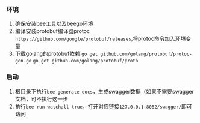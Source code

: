 ### 环境
1. 确保安装bee工具以及beego环境
2. 编译安装protobuf编译器protoc `https://github.com/google/protobuf/releases`,将protoc命令加入环境变量
3. 下载golang的protobuf依赖 `go get github.com/golang/protobuf/protoc-gen-go` `go get github.com/golang/protobuf/proto`

### 启动
1. 根目录下执行`bee generate docs`，生成swagger数据（如果不需要swagger文档，可不执行这一步
2. 执行`bee run watchall true`，打开对应链接`127.0.0.1:8082/swagger/`即可访问
